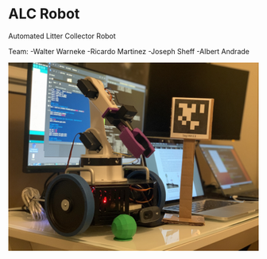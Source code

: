 # ALC Robot
Automated Litter Collector Robot

Team:
	-Walter Warneke
	-Ricardo Martinez
	-Joseph Sheff
	-Albert Andrade

![IMAGE](https://github.com/Rickysmm/ALC_Robot/blob/master/ALC_Robot.jpg)
